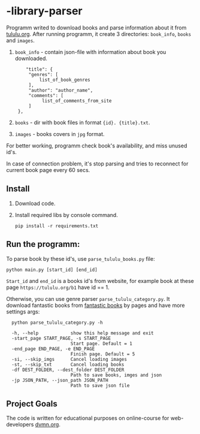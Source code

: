 # -library-parser
 
Programm writed to download books and parse information about it from
[tululu.org](https://tululu.org/). 
After running programm, it create 3 directories: `book_info`, `books` and `images`.

1. `book_info` - contain json-file with information about book you downloaded. 
   
   ```
       "title": {
        "genres": [
            list_of_book_genres
        ],
        "author": "author_name",
        "comments": [
             list_of_comments_from_site
        ]
    },
   ```
   
2. `books` - dir with book files in format `{id}. {title}.txt`.

3. `images` - books covers in `jpg` format.

For better working, programm check book's availability, and miss unused id's.

In case of connection problem, it's stop parsing and tries to reconnect for current book page 
every 60 secs.

## Install

1. Download code.
2. Install required libs by console command.
  
   ```
   pip install -r requirements.txt
   ```

## Run the programm:

To parse book by these id's, use `parse_tululu_books.py` file:

   ```
   python main.py [start_id] [end_id]
   ```

`Start_id` and `end_id` is a books id's from website, for example
   book at these page `https://tululu.org/b1` have id == 1. 

Otherwise, you can use genre parser `parse_tululu_category.py`. 
It download fantastic books from [fantastic books](https://tululu.org/l55/) by pages
and have more settings args:

```commandline
  python parse_tululu_category.py -h

  -h, --help            show this help message and exit
  -start_page START_PAGE, -s START_PAGE
                        Start page. Default = 1
  -end_page END_PAGE, -e END_PAGE
                        Finish page. Default = 5
  -si, --skip_imgs      Cancel loading images
  -st, --skip_txt       Cancel loading books
  -df DEST_FOLDER, --dest_folder DEST_FOLDER
                        Path to save books, imges and json
  -jp JSON_PATH, --json_path JSON_PATH
                        Path to save json file
```

## Project Goals

The code is written for educational purposes on online-course for 
web-developers [dvmn.org](https://dvmn.org/).
